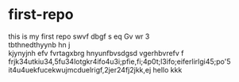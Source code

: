 # first-repo
this is my first repo
swvf dbgf s
eq
Gv
wr 
3
<br>
tbthnedthyynb hn j
<br>
kjynyjnh efv fvrtagxbrg 
hnyunfbvsdgsd
vgerhbvrefv f
<br>
frjk34utkiu34,5fu34lotgkr4ifo4u3i;pfie,fi;4p0t;l3ifo;eiferlirlgi45;po'5
<br>
it4u4uekfucekwujmcduelrigf,2jer24fj2jkk,ej
hello
kkk

